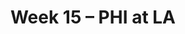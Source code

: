 ---
layout: game
title: Week 15 – PHI at LA
season: 2018
game_id: 2018_15_PHI_LA
away_team: PHI
home_team: LA
---